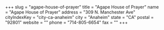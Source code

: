 +++
slug = "agape-house-of-prayer"
title = "Agape House of Prayer"
name = "Agape House of Prayer"
address = "309 N. Manchester Ave"
cityIndexKey = "city-ca-anaheim"
city = "Anaheim"
state = "CA"
postal = "92801"
website = ""
phone = "714-805-6654"
fax = ""
+++

